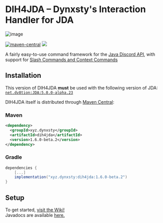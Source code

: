 # DIH4JDA – Dynxsty's Interaction Handler for JDA
![image](https://user-images.githubusercontent.com/48297101/154980678-ae9db212-f38b-4a4e-a628-0f94d13086b7.png)

[![maven-central](https://img.shields.io/maven-central/v/xyz.dynxsty/dih4jda.svg)](https://central.sonatype.dev/search?q=dih4jda&sort=name&namespace=xyz.dynxsty)
[![](https://jitpack.io/v/DynxstyGIT/DIH4JDA.svg)](https://jitpack.io/#DynxstyGIT/DIH4JDA)


A fairly easy-to-use command framework for the [Java Discord API](https://github.com/DV8FromTheWorld/JDA), with support for [Slash Commands and Context Commands](https://discord.com/developers/docs/interactions/application-commands)

## Installation

This version of DIH4JDA **must** be used with the following version of JDA: [`net.dv8tion:JDA:5.0.0-alpha.23`](https://github.com/DV8FromTheWorld/JDA/releases)

DIH4JDA itself is distributed through [Maven Central](https://central.sonatype.dev/search?q=dih4jda&sort=name&namespace=xyz.dynxsty):

### Maven

```xml
<dependency>
  <groupId>xyz.dynxsty</groupId>
  <artifactId>dih4jda</artifactId>
  <version>1.6.0-beta.2</version>
</dependency>
```

### Gradle

```gradle
dependencies {
    [...]
    implementation("xyz.dynxsty:dih4jda:1.6.0-beta.2")
}
```

## Setup
To get started, [visit the Wiki!](https://github.com/DynxstyGIT/DIH4JDA/wiki)
<br>
Javadocs are available [here.](https://dynxstygit.github.io/DIH4JDA/)





